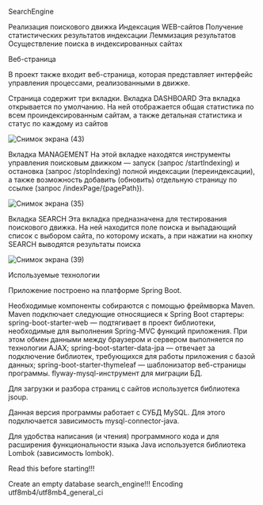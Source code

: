 
SearchEngine


Реализация поискового движка
Индексация WEB-сайтов
Получение статистических результатов индексации
Леммизация результатов
Осуществление поиска в индексированных сайтах

Веб-страница

В проект также входит веб-страница, которая представляет интерфейс управления процессами, реализованными в движке.

Страница содержит три вкладки. 
Вкладка DASHBOARD
Эта вкладка открывается по умолчанию. На ней отображается общая статистика по всем проиндексированным сайтам, а также детальная статистика и статус по каждому из сайтов


![Снимок экрана (43)](https://user-images.githubusercontent.com/127528578/233439515-498414cf-d255-410a-9157-3ebcbea0226a.png)

Вкладка MANAGEMENT
На этой вкладке находятся инструменты управления поисковым движком — запуск (запрос /startIndexing) и остановка (запрос /stopIndexing) полной индексации (переиндексации), а также возможность добавить (обновить) отдельную страницу по ссылке (запрос /indexPage/{pagePath}).

![Снимок экрана (35)](https://user-images.githubusercontent.com/127528578/229524919-502391f1-221b-4e90-b7ae-79e240224aed.png)


Вкладка SEARCH
Эта вкладка предназначена для тестирования поискового движка. На ней находится поле поиска и выпадающий список с выбором сайта, по которому искать, а при нажатии на кнопку SEARCH выводятся результаты поиска

![Снимок экрана (39)](https://user-images.githubusercontent.com/127528578/230541734-81135453-22f5-46fe-bf80-3a2af6fee0ed.png)


Используемые технологии

Приложение построено на платформе Spring Boot.

Необходимые компоненты собираются с помощью фреймворка Maven. Maven подключает следующие относящиеся к Spring Boot стартеры:
spring-boot-starter-web — подтягивает в проект библиотеки, необходимые для выполнения Spring-MVC функций приложения. При этом обмен данными между браузером и сервером выполняется по технологии AJAX;
spring-boot-starter-data-jpa — отвечает за подключение библиотек, требующихся для работы приложения с базой данных;
spring-boot-starter-thymeleaf — шаблонизатор веб-страницы программы.
flyway-mysql-инструмент для миграции БД.

Для загрузки и разбора страниц с сайтов используется библиотека jsoup.

Данная версия программы работает с СУБД MySQL. Для этого подключается зависимость mysql-connector-java.

Для удобства написания (и чтения) программного кода и для расширения функциональности языка Java используется библиотека Lombok (зависимость lombok). 



Read this before starting!!!



Create an empty database search_engine!!! Encoding utf8mb4/utf8mb4_general_ci

